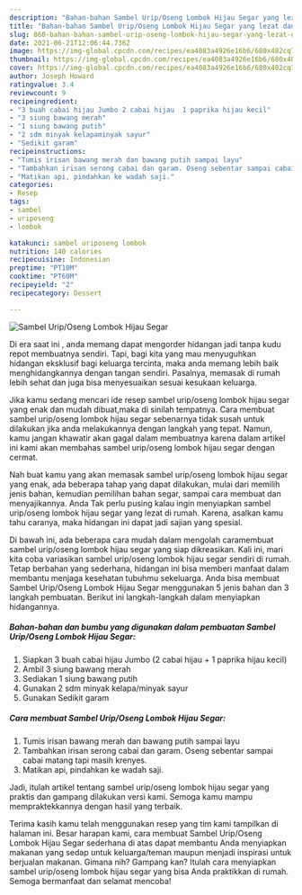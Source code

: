 ```yaml
---
description: "Bahan-bahan Sambel Urip/Oseng Lombok Hijau Segar yang lezat dan Mudah Dibuat"
title: "Bahan-bahan Sambel Urip/Oseng Lombok Hijau Segar yang lezat dan Mudah Dibuat"
slug: 860-bahan-bahan-sambel-urip-oseng-lombok-hijau-segar-yang-lezat-dan-mudah-dibuat
date: 2021-06-21T12:06:44.736Z
image: https://img-global.cpcdn.com/recipes/ea4083a4926e16b6/680x482cq70/sambel-uriposeng-lombok-hijau-segar-foto-resep-utama.jpg
thumbnail: https://img-global.cpcdn.com/recipes/ea4083a4926e16b6/680x482cq70/sambel-uriposeng-lombok-hijau-segar-foto-resep-utama.jpg
cover: https://img-global.cpcdn.com/recipes/ea4083a4926e16b6/680x482cq70/sambel-uriposeng-lombok-hijau-segar-foto-resep-utama.jpg
author: Joseph Howard
ratingvalue: 3.4
reviewcount: 9
recipeingredient:
- "3 buah cabai hijau Jumbo 2 cabai hijau  1 paprika hijau kecil"
- "3 siung bawang merah"
- "1 siung bawang putih"
- "2 sdm minyak kelapaminyak sayur"
- "Sedikit garam"
recipeinstructions:
- "Tumis irisan bawang merah dan bawang putih sampai layu"
- "Tambahkan irisan serong cabai dan garam. Oseng sebentar sampai cabai matang tapi masih krenyes."
- "Matikan api, pindahkan ke wadah saji."
categories:
- Resep
tags:
- sambel
- uriposeng
- lombok

katakunci: sambel uriposeng lombok 
nutrition: 140 calories
recipecuisine: Indonesian
preptime: "PT10M"
cooktime: "PT60M"
recipeyield: "2"
recipecategory: Dessert

---
```



![Sambel Urip/Oseng Lombok Hijau Segar](https://img-global.cpcdn.com/recipes/ea4083a4926e16b6/680x482cq70/sambel-uriposeng-lombok-hijau-segar-foto-resep-utama.jpg)

Di era  saat ini , anda memang dapat mengorder hidangan jadi tanpa kudu repot membuatnya sendiri. Tapi, bagi kita yang mau menyuguhkan hidangan eksklusif bagi keluarga tercinta, maka anda memang lebih baik menghidangkannya dengan tangan sendiri. Pasalnya, memasak di rumah lebih sehat dan juga bisa menyesuaikan sesuai kesukaan keluarga.

Jika kamu sedang mencari ide resep sambel urip/oseng lombok hijau segar yang enak dan mudah dibuat,maka di sinilah tempatnya. Cara membuat sambel urip/oseng lombok hijau segar  sebenarnya tidak susah untuk dilakukan jika anda melakukannya dengan langkah yang tepat. Namun, kamu jangan khawatir akan gagal dalam membuatnya 
karena dalam artikel ini kami akan membahas sambel urip/oseng lombok hijau segar dengan cermat.  



Nah buat kamu yang akan memasak sambel urip/oseng lombok hijau segar yang enak, ada beberapa tahap yang dapat dilakukan, mulai dari memilih jenis bahan, kemudian pemilihan bahan segar, sampai cara membuat dan menyajikannya. Anda Tak perlu pusing kalau ingin menyiapkan sambel urip/oseng lombok hijau segar yang lezat di rumah. Karena, asalkan kamu  tahu caranya, maka hidangan ini dapat jadi sajian yang spesial.

Di bawah ini, ada beberapa cara mudah dalam mengolah caramembuat sambel urip/oseng lombok hijau segar yang siap dikreasikan. Kali ini, mari kita coba variasikan sambel urip/oseng lombok hijau segar sendiri di rumah. Tetap berbahan yang sederhana, hidangan ini bisa memberi manfaat dalam membantu menjaga kesehatan tubuhmu sekeluarga. Anda bisa membuat Sambel Urip/Oseng Lombok Hijau Segar menggunakan 5 jenis bahan dan 3 langkah pembuatan. Berikut ini langkah-langkah dalam menyiapkan hidangannya.

<!--inarticleads1-->

##### Bahan-bahan dan bumbu yang digunakan dalam pembuatan Sambel Urip/Oseng Lombok Hijau Segar:

1. Siapkan 3 buah cabai hijau Jumbo (2 cabai hijau + 1 paprika hijau kecil)
1. Ambil 3 siung bawang merah
1. Sediakan 1 siung bawang putih
1. Gunakan 2 sdm minyak kelapa/minyak sayur
1. Gunakan Sedikit garam




<!--inarticleads2-->

##### Cara membuat Sambel Urip/Oseng Lombok Hijau Segar:

1. Tumis irisan bawang merah dan bawang putih sampai layu
1. Tambahkan irisan serong cabai dan garam. Oseng sebentar sampai cabai matang tapi masih krenyes.
1. Matikan api, pindahkan ke wadah saji.




Jadi, itulah artikel tentang  sambel urip/oseng lombok hijau segar  yang praktis dan gampang dilakukan versi kami. Semoga kamu mampu mempraktekkannya dengan hasil yang terbaik. 

Terima kasih kamu telah menggunakan resep yang tim kami tampilkan di halaman ini. Besar harapan kami, cara membuat  Sambel Urip/Oseng Lombok Hijau Segar sederhana di atas dapat membantu Anda menyiapkan makanan yang sedap untuk keluarga/teman maupun menjadi inspirasi untuk berjualan makanan. Gimana nih? Gampang kan? Itulah cara menyiapkan sambel urip/oseng lombok hijau segar yang bisa Anda praktikkan di rumah. Semoga bermanfaat dan selamat mencoba!

